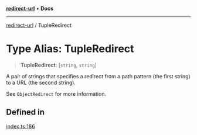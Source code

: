 [**redirect-url**](../readme.md) • **Docs**

---

[redirect-url](../globals.md) / TupleRedirect

# Type Alias: TupleRedirect

> **TupleRedirect**: [`string`, `string`]

A pair of strings that specifies a redirect from a path pattern (the first
string) to a URL (the second string).

See `ObjectRedirect` for more information.

## Defined in

[index.ts:186](https://github.com/TomerAberbach/redirect-url/blob/4ea3b1ff21e8531a6e9e3b9c316a108c443a4f1f/src/index.ts#L186)
